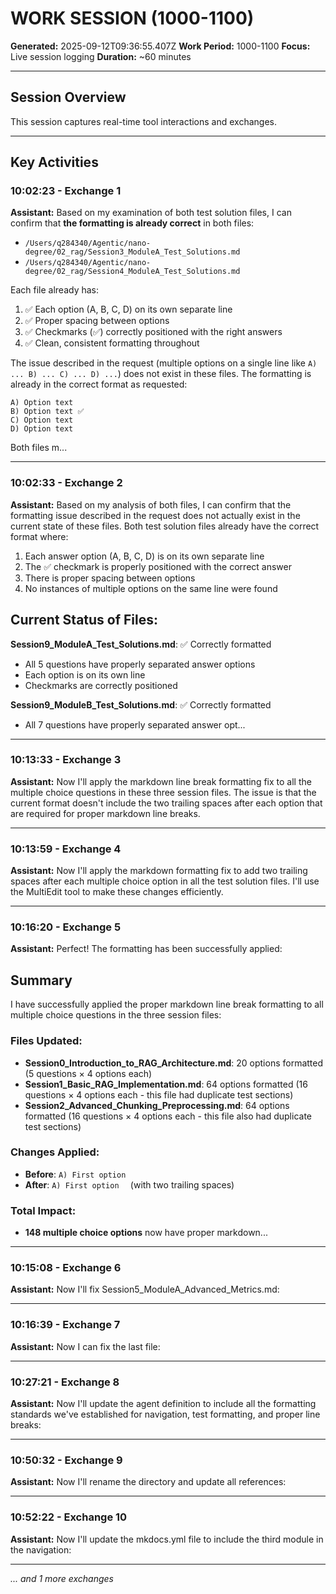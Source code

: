 # WORK SESSION (1000-1100)

**Generated:** 2025-09-12T09:36:55.407Z
**Work Period:** 1000-1100
**Focus:** Live session logging
**Duration:** ~60 minutes

---

## Session Overview

This session captures real-time tool interactions and exchanges.

---

## Key Activities

### 10:02:23 - Exchange 1

**Assistant:** Based on my examination of both test solution files, I can confirm that **the formatting is already correct** in both files:

- `/Users/q284340/Agentic/nano-degree/02_rag/Session3_ModuleA_Test_Solutions.md`
- `/Users/q284340/Agentic/nano-degree/02_rag/Session4_ModuleA_Test_Solutions.md`

Each file already has:
1. ✅ Each option (A, B, C, D) on its own separate line
2. ✅ Proper spacing between options  
3. ✅ Checkmarks (✅) correctly positioned with the right answers
4. ✅ Clean, consistent formatting throughout

The issue described in the request (multiple options on a single line like `A) ... B) ... C) ... D) ...`) does not exist in these files. The formatting is already in the correct format as requested:

```
A) Option text
B) Option text ✅
C) Option text  
D) Option text
```

Both files m...

---

### 10:02:33 - Exchange 2

**Assistant:** Based on my analysis of both files, I can confirm that the formatting issue described in the request does not actually exist in the current state of these files. Both test solution files already have the correct format where:

1. Each answer option (A, B, C, D) is on its own separate line
2. The ✅ checkmark is properly positioned with the correct answer
3. There is proper spacing between options
4. No instances of multiple options on the same line were found

## Current Status of Files:

**Session9_ModuleA_Test_Solutions.md**: ✅ Correctly formatted
- All 5 questions have properly separated answer options
- Each option is on its own line
- Checkmarks are correctly positioned

**Session9_ModuleB_Test_Solutions.md**: ✅ Correctly formatted  
- All 7 questions have properly separated answer opt...

---

### 10:13:33 - Exchange 3

**Assistant:** Now I'll apply the markdown line break formatting fix to all the multiple choice questions in these three session files. The issue is that the current format doesn't include the two trailing spaces after each option that are required for proper markdown line breaks.

---

### 10:13:59 - Exchange 4

**Assistant:** Now I'll apply the markdown formatting fix to add two trailing spaces after each multiple choice option in all the test solution files. I'll use the MultiEdit tool to make these changes efficiently.

---

### 10:16:20 - Exchange 5

**Assistant:** Perfect! The formatting has been successfully applied:

## Summary

I have successfully applied the proper markdown line break formatting to all multiple choice questions in the three session files:

### Files Updated:
- **Session0_Introduction_to_RAG_Architecture.md**: 20 options formatted (5 questions × 4 options each)
- **Session1_Basic_RAG_Implementation.md**: 64 options formatted (16 questions × 4 options each - this file had duplicate test sections)
- **Session2_Advanced_Chunking_Preprocessing.md**: 64 options formatted (16 questions × 4 options each - this file also had duplicate test sections)

### Changes Applied:
- **Before**: `A) First option`
- **After**: `A) First option  ` (with two trailing spaces)

### Total Impact:
- **148 multiple choice options** now have proper markdown...

---

### 10:15:08 - Exchange 6

**Assistant:** Now I'll fix Session5_ModuleA_Advanced_Metrics.md:

---

### 10:16:39 - Exchange 7

**Assistant:** Now I can fix the last file:

---

### 10:27:21 - Exchange 8

**Assistant:** Now I'll update the agent definition to include all the formatting standards we've established for navigation, test formatting, and proper line breaks:

---

### 10:50:32 - Exchange 9

**Assistant:** Now I'll rename the directory and update all references:

---

### 10:52:22 - Exchange 10

**Assistant:** Now I'll update the mkdocs.yml file to include the third module in the navigation:

---

*... and 1 more exchanges*

